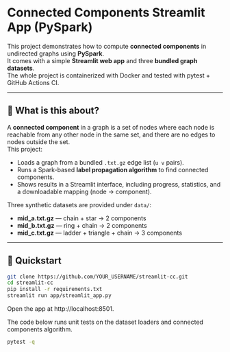 # Connected Components Streamlit App (PySpark)

This project demonstrates how to compute **connected components** in undirected graphs using **PySpark**.  
It comes with a simple **Streamlit web app** and three **bundled graph datasets**.  
The whole project is containerized with Docker and tested with pytest + GitHub Actions CI.

---

## 📖 What is this about?

A **connected component** in a graph is a set of nodes where each node is reachable from any other node in the same set, and there are no edges to nodes outside the set.  
This project:

- Loads a graph from a bundled `.txt.gz` edge list (`u v` pairs).  
- Runs a Spark-based **label propagation algorithm** to find connected components.  
- Shows results in a Streamlit interface, including progress, statistics, and a downloadable mapping (node → component).  

Three synthetic datasets are provided under `data/`:

- **mid_a.txt.gz** — chain + star → 2 components  
- **mid_b.txt.gz** — ring + chain → 2 components  
- **mid_c.txt.gz** — ladder + triangle + chain → 3 components  

---

## 🚀 Quickstart

```bash
git clone https://github.com/YOUR_USERNAME/streamlit-cc.git
cd streamlit-cc
pip install -r requirements.txt
streamlit run app/streamlit_app.py
```
Open the app at http://localhost:8501.

The code below runs unit tests on the dataset loaders and connected components algorithm.

```bash
pytest -q
```
